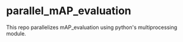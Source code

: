 # parallel_mAP_evaluation
This repo parallelizes mAP_evaluation using python's multiprocessing module.

